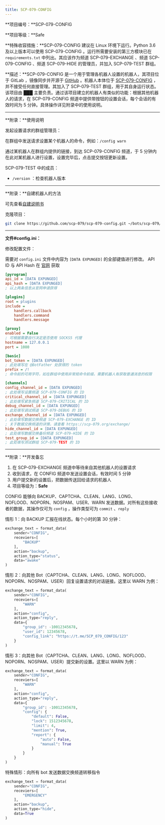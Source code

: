 ```yaml
---
title: SCP-079-CONFIG
---
```


<link rel="stylesheet" href="/css/chinese.css">

**项目编号：**SCP-079-CONFIG

**项目等级：**Safe

**特殊收容措施：**SCP-079-CONFIG 建议在 Linux 环境下运行。Python 3.6 及以上版本可以使用 SCP-079-CONFIG 。运行所需要安装的第三方模块已在 `requirements.txt` 中列出。其应该作为频道 SCP-079-EXCHANGE 、频道 SCP-079-CONFIG 、频道 SCP-079-HIDE 的管理员，并加入 SCP-079-TEST 群组。

**描述：**SCP-079-CONFIG 是一个用于管理各机器人设置的机器人，其项目位于 GitLab ，镜像同步并开源于 <a href="https://github.com/scp-079/scp-079-config" target="_blank">GitHub</a> 。机器人本体位于 <a href="https://t.me/SCP_079_CONFIG_BOT" class="079" target="_blank">SCP-079-CONFIG</a> ，并不接受任何直接管理。其加入了 SCP-079-TEST 群组，用于其自身运行状态。该项目由 ███ 主要负责。通过该项目建立的机器人有类似的功能：根据其他机器人的请求，在 SCP-079-CONFIG 频道中提供带按钮的设置会话，每个会话的有效时间为 5 分钟。具体操作详见附录中的使用说明。

---

**附录：**使用说明

发起设置请求的群组管理员：

在群组中发送请求设置某个机器人的命令，例如：`/config warn`

通过某机器人在群组内提供的链接，到达 SCP-079-CONFIG 频道，于 5 分钟内在此对某机器人进行设置，设置完毕后，点击提交按钮更新设置。

SCP-079-TEST 中的成员：

- `/version` ：检查机器人版本

---

**附录：**自建机器人的方法

可先查看<a href="/how/">自建说明书</a>

克隆项目：

```bash
git clone https://github.com/scp-079/scp-079-config.git ~/bots/scp-079/config
```

---

**文件#config.ini：**

修改配置文件：

需要对 `config.ini` 文件中内容为 `[DATA EXPUNGED]` 的全部键值进行修改。 API ID 与 API Hash 在 <a href="https://my.telegram.org" target="_blank">官网</a> 获取

```ini
[pyrogram]
api_id = [DATA EXPUNGED]
api_hash = [DATA EXPUNGED]
; 以上两条信息从官网申请获得

[plugins]
root = plugins
include =
    handlers.callback
    handlers.command
    handlers.message

[proxy]
enabled = False
; 可根据需要自行决定是否使用 SOCKS5 代理
hostname = 127.0.0.1
port = 1080

[basic]
bot_token = [DATA EXPUNGED]
; 此处填写在 @BotFather 处获得的 token
prefix = /!
; 命令前的可用字符，如在群组中使用非常规命令前缀，需要机器人有获取普通消息的权限

[channels]
config_channel_id = [DATA EXPUNGED]
; 此处填写设置频道 SCP-079-CONFIG 的 ID
critical_channel_id = [DATA EXPUNGED]
; 此处填写紧急频道 SCP-079-CRITICAL 的 ID
debug_channel_id = [DATA EXPUNGED]
; 此处填写调试频道 SCP-079-DEBUG 的 ID
exchange_channel_id = [DATA EXPUNGED]
; 此处填写数据交换频道 SCP-079-EXCHANGE 的 ID
; 关于数据交换频道的详情，请查看 https://scp-079.org/exchange/
hide_channel_id = [DATA EXPUNGED]
; 此处填写数据交换备份频道 SCP-079-HIDE 的 ID
test_group_id = [DATA EXPUNGED]
; 此处填写测试群组 SCP-079-TEST 的 ID
```

---

**附录：**开发备忘

1. 在 SCP-079-EXCHANGE 频道中等待来自其他机器人的设置请求
2. 收到请求，在 CONFIG 频道中发送设置会话，有效时间 5 分钟
3. 用户提交新的设置后，把数据传送回给请求的机器人
4. 项目等级为：**Safe**

CONFIG 能够向 BACKUP、CAPTCHA、CLEAN、LANG、LONG、NOFLOOD、NOPORN、NOSPAM、USER、WARN 发送数据。对所有这些接收者的数据，其操作仅可为 `config` ，操作类型可为 `commit` 、`reply`

情形 1：向 BACKUP 汇报在线状态。每个小时的第 30 分钟：

```python
exchange_text = format_data(
    sender="CONFIG",
    receviers=[
        "BACKUP"
    ],
    action="backup",
    action_type="status",
    data="awake"
)
```

情形 2：向其他 Bot（CAPTCHA、CLEAN、LANG、LONG、NOFLOOD、NOPORN、NOSPAM、USER）回复设置请求的对话链接。这里以 WARN 为例：

```python
exchange_text = format_data(
    sender="CONFIG",
    receviers=[
        "WARN"
    ],
    action="config",
    action_type="reply",
    data={
        "group_id": -10012345678,
        "user_id": 12345678,
        "config_link": "https://t.me/SCP_079_CONFIG/123"
    }
)
```

情形 3：向其他 Bot（CAPTCHA、CLEAN、LANG、LONG、NOFLOOD、NOPORN、NOSPAM、USER）提交新的设置。这里以 WARN 为例：

```python
exchange_text = format_data(
    sender="CONFIG",
    receviers=[
        "WARN"
    ],
    action="config",
    action_type="reply",
    data={
        "group_id": -10012345678,
        "config": {
            "default": False,
            "lock": 1512345678,
            "limit": 4,
            "mention": True,
            "report": {
                "auto": False,
                "manual": True
            }
        }
    }
)
```

特殊情形：向所有 bot 发送数据交换频道转移指令

```python
exchange_text = format_data(
    sender="CONFIG",
    receviers=[
        "EMERGENCY"
    ],
    action="backup",
    action_type="hide",
    data=True
)
```

<audio src="/audio/door/dooropenpage.ogg" autoplay></audio>
<audio id="dooropen079" src="/audio/door/dooropen079.ogg"/>
